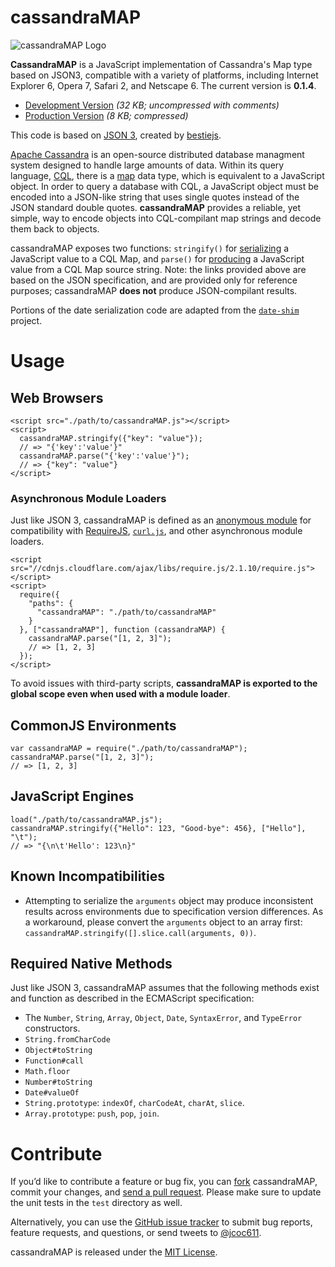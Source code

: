 # cassandraMAP #

![cassandraMAP Logo](http://s21.postimg.org/qvtt7xjqf/cassandra_MAP.png)

**CassandraMAP** is a JavaScript implementation of Cassandra's Map type based on JSON3, compatible with a variety of platforms, including Internet Explorer 6, Opera 7, Safari 2, and Netscape 6. The current version is **0.1.4**.

- [Development Version](http://static.jousst.com/js/cassandraMAP-0.1.0.js) *(32 KB; uncompressed with comments)*
- [Production Version](http://static.jousst.com/js/cassandraMAP-0.1.0.min.js) *(8 KB; compressed)*

This code is based on [JSON 3](http://github.com/bestiejs/json3), created by [bestiejs](http://github.com/bestiejs).

[Apache Cassandra](http://cassandra.apache.org/) is an open-source distributed database managment system designed to handle large amounts of data. Within its query language, [CQL](http://www.datastax.com/documentation/cql/3.1/cql/cql_using/about_cql_c.html), there is a [map](http://www.datastax.com/documentation/cql/3.0/cql/cql_using/use_map_t.html) data type, which is equivalent to a JavaScript object. In order to query a database with CQL, a JavaScript object must be encoded into a JSON-like string that uses single quotes instead of the JSON standard double quotes. **cassandraMAP** provides a reliable, yet simple, way to encode objects into CQL-compilant map strings and decode them back to objects.  

cassandraMAP exposes two functions: `stringify()` for [serializing](https://developer.mozilla.org/en/JavaScript/Reference/Global_Objects/JSON/stringify) a JavaScript value to a CQL Map, and `parse()` for [producing](https://developer.mozilla.org/en/JavaScript/Reference/Global_Objects/JSON/parse) a JavaScript value from a CQL Map source string. Note: the links provided above are based on the JSON specification, and are provided only for reference purposes; cassandraMAP **does not** produce JSON-compilant results.

Portions of the date serialization code are adapted from the [`date-shim`](https://github.com/Yaffle/date-shim) project.

# Usage #

## Web Browsers

    <script src="./path/to/cassandraMAP.js"></script>
    <script>
      cassandraMAP.stringify({"key": "value"});
      // => "{'key':'value'}"
      cassandraMAP.parse("{'key':'value'}");
      // => {"key": "value"}
    </script>

### Asynchronous Module Loaders

Just like JSON 3, cassandraMAP is defined as an [anonymous module](https://github.com/amdjs/amdjs-api/wiki/AMD#define-function-) for compatibility with [RequireJS](http://requirejs.org/), [`curl.js`](https://github.com/cujojs/curl), and other asynchronous module loaders.

    <script src="//cdnjs.cloudflare.com/ajax/libs/require.js/2.1.10/require.js"></script>
    <script>
      require({
        "paths": {
          "cassandraMAP": "./path/to/cassandraMAP"
        }
      }, ["cassandraMAP"], function (cassandraMAP) {
        cassandraMAP.parse("[1, 2, 3]");
        // => [1, 2, 3]
      });
    </script>

To avoid issues with third-party scripts, **cassandraMAP is exported to the global scope even when used with a module loader**.

## CommonJS Environments

    var cassandraMAP = require("./path/to/cassandraMAP");
    cassandraMAP.parse("[1, 2, 3]");
    // => [1, 2, 3]

## JavaScript Engines

    load("./path/to/cassandraMAP.js");
    cassandraMAP.stringify({"Hello": 123, "Good-bye": 456}, ["Hello"], "\t");
    // => "{\n\t'Hello': 123\n}"


## Known Incompatibilities

* Attempting to serialize the `arguments` object may produce inconsistent results across environments due to specification version differences. As a workaround, please convert the `arguments` object to an array first: `cassandraMAP.stringify([].slice.call(arguments, 0))`.

## Required Native Methods

Just like JSON 3, cassandraMAP assumes that the following methods exist and function as described in the ECMAScript specification:

- The `Number`, `String`, `Array`, `Object`, `Date`, `SyntaxError`, and `TypeError` constructors.
- `String.fromCharCode`
- `Object#toString`
- `Function#call`
- `Math.floor`
- `Number#toString`
- `Date#valueOf`
- `String.prototype`: `indexOf`, `charCodeAt`, `charAt`, `slice`.
- `Array.prototype`: `push`, `pop`, `join`.

# Contribute #

If you’d like to contribute a feature or bug fix, you can [fork](https://help.github.com/fork-a-repo/) cassandraMAP, commit your changes, and [send a pull request](https://help.github.com/send-pull-requests/). Please make sure to update the unit tests in the `test` directory as well.

Alternatively, you can use the [GitHub issue tracker](https://github.com/jcoc611/cassandraMAP/issues) to submit bug reports, feature requests, and questions, or send tweets to [@jcoc611](https://twitter.com/jcoc611).

cassandraMAP is released under the [MIT License](http://kit.mit-license.org/).
